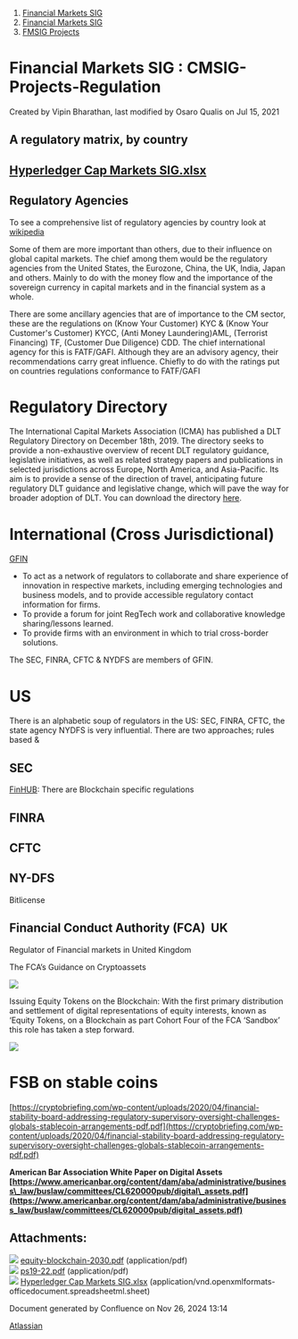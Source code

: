 1. [Financial Markets SIG](index.html)
2. [Financial Markets SIG](Financial-Markets-SIG_20545549.html)
3. [FMSIG Projects](FMSIG-Projects_20545678.html)

# Financial Markets SIG : CMSIG-Projects-Regulation

Created by Vipin Bharathan, last modified by Osaro Qualis on Jul 15, 2021

## A regulatory matrix, by country

## [Hyperledger Cap Markets SIG.xlsx](attachments/20545616/20558947.xlsx)

## Regulatory Agencies

To see a comprehensive list of regulatory agencies by country look at  [wikipedia](https://en.wikipedia.org/wiki/List_of_financial_regulatory_authorities_by_country)

Some of them are more important than others, due to their influence on global capital markets. The chief among them would be the regulatory agencies from the United States, the Eurozone, China, the UK, India, Japan and others. Mainly to do with the money flow and the importance of the sovereign currency in capital markets and in the financial system as a whole.

There are some ancillary agencies that are of importance to the CM sector, these are the regulations on (Know Your Customer) KYC &amp; (Know Your Customer's Customer) KYCC, (Anti Money Laundering)AML, (Terrorist Financing) TF, (Customer Due Diligence) CDD. The chief international agency for this is FATF/GAFI. Although they are an advisory agency, their recommendations carry great influence. Chiefly to do with the ratings put on countries regulations conformance to FATF/GAFI   

# Regulatory Directory

The International Capital Markets Association (ICMA) has published a DLT Regulatory Directory on December 18th, 2019. The directory seeks to provide a non-exhaustive overview of recent DLT regulatory guidance, legislative initiatives, as well as related strategy papers and publications in selected jurisdictions across Europe, North America, and Asia-Pacific. Its aim is to provide a sense of the direction of travel, anticipating future regulatory DLT guidance and legislative change, which will pave the way for broader adoption of DLT. You can download the directory [here](https://www.icmagroup.org/Regulatory-Policy-and-Market-Practice/fintech/icma-distributed-ledger-technology-dlt-regulatory-directory/).

# International (Cross Jurisdictional)

[GFIN](https://www.fca.org.uk/firms/global-financial-innovation-network#revisions)

- To act as a network of regulators to collaborate and share experience of innovation in respective markets, including emerging technologies and business models, and to provide accessible regulatory contact information for firms.
- To provide a forum for joint RegTech work and collaborative knowledge sharing/lessons learned.
- To provide firms with an environment in which to trial cross-border solutions.

The SEC, FINRA, CFTC &amp; NYDFS are members of GFIN.

# US

There is an alphabetic soup of regulators in the US: SEC, FINRA, CFTC, the state agency NYDFS is very influential. There are two approaches; rules based &amp;

## SEC

[FinHUB](https://www.sec.gov/finhub): There are Blockchain specific regulations

## FINRA

## CFTC

## NY-DFS

Bitlicense

## Financial Conduct Authority (FCA)  UK

Regulator of Financial markets in United Kingdom

The FCA’s Guidance on Cryptoassets

[![](attachments/thumbnails/20545616/20558542)](attachments/20545616/20558542.pdf)

Issuing Equity Tokens on the Blockchain: With the first primary distribution and settlement of digital representations of equity interests, known as ‘Equity Tokens, on a Blockchain as part Cohort Four of the FCA ‘Sandbox’ this role has taken a step forward.

[![](attachments/thumbnails/20545616/20558541)](attachments/20545616/20558541.pdf)

# FSB on stable coins

[https://cryptobriefing.com/wp-content/uploads/2020/04/financial-stability-board-addressing-regulatory-supervisory-oversight-challenges-globals-stablecoin-arrangements-pdf.pdf](https://cryptobriefing.com/wp-content/uploads/2020/04/financial-stability-board-addressing-regulatory-supervisory-oversight-challenges-globals-stablecoin-arrangements-pdf.pdf)

**American Bar Association White Paper on Digital Assets  
[https://www.americanbar.org/content/dam/aba/administrative/business\_law/buslaw/committees/CL620000pub/digital\_assets.pdf](https://www.americanbar.org/content/dam/aba/administrative/business_law/buslaw/committees/CL620000pub/digital_assets.pdf)**

## Attachments:

![](images/icons/bullet_blue.gif) [equity-blockchain-2030.pdf](attachments/20545616/20558541.pdf) (application/pdf)  
![](images/icons/bullet_blue.gif) [ps19-22.pdf](attachments/20545616/20558542.pdf) (application/pdf)  
![](images/icons/bullet_blue.gif) [Hyperledger Cap Markets SIG.xlsx](attachments/20545616/20558947.xlsx) (application/vnd.openxmlformats-officedocument.spreadsheetml.sheet)

Document generated by Confluence on Nov 26, 2024 13:14

[Atlassian](http://www.atlassian.com/)
